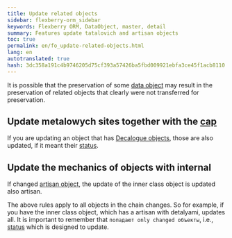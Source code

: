 ```yaml
--- 
title: Update related objects 
sidebar: flexberry-orm_sidebar 
keywords: Flexberry ORM, DataObject, master, detail 
summary: Features update tatalovich and artisan objects 
toc: true 
permalink: en/fo_update-related-objects.html 
lang: en 
autotranslated: true 
hash: 3dc358a191c4b9746205d75cf393a57426ba5fbd009921ebfa3ce45f1acb8110 
--- 
```


It is possible that the preservation of some [data object](fo_data-object.html) may result in the preservation of related objects that clearly were not transferred for preservation. 

## Update metalowych sites together with the [cap](fd_key-concepts.html) 

If you are updating an object that has [Decalogue objects](fo_detail-associations-properties.html), those are also updated, if it meant their [status](fo_processing-status-condition-load.html). 

## Update the mechanics of objects with internal 

If changed [artisan object](fd_master-association.html), the update of the inner class object is updated also artisan. 



The above rules apply to all objects in the chain changes. So for example, if you have the inner class object, which has a artisan with detalyami, updates all. It is important to remember that `попадают only changed объекты`, i.e., [status](fo_processing-status-condition-load.html) which is designed to update.


